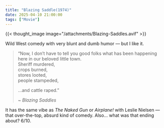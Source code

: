 ```yaml
---
title: "Blazing Saddle(1974)"
date: 2025-04-10 21:00:00
tags: ["Movie"]
---
```


{{< thought_image image="/attachments/Blazing-Saddles.avif" >}}

Wild West comedy with very blunt and dumb humor — but I like it.

> “Now, I don’t have to tell you good folks what has been happening here in our beloved little town.  
> Sheriff murdered,  
> crops burned,  
> stores looted,  
> people stampeded,  
>  
> ...and cattle raped.”  
>  
> ~ *Blazing Saddles*

It has the same vibe as *The Naked Gun* or *Airplane!* with Leslie Nielsen — that over-the-top, absurd kind of comedy. Also… what was that ending about? 6/10.
